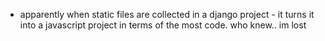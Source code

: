 - apparently when static files are collected in a django project - it turns it into a javascript project in terms of the most code. who knew.. im lost